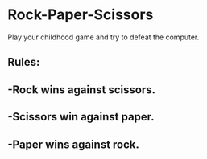 # Rock-Paper-Scissors

Play your childhood game and try to defeat the computer.

## Rules:
## -Rock wins against scissors.
## -Scissors win against paper.
## -Paper wins against rock.
